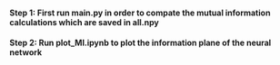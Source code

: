 #### Step 1: First run main.py in order to compate the mutual information calculations which are saved in all.npy

#### Step 2: Run plot_MI.ipynb to plot the information plane of the neural network
